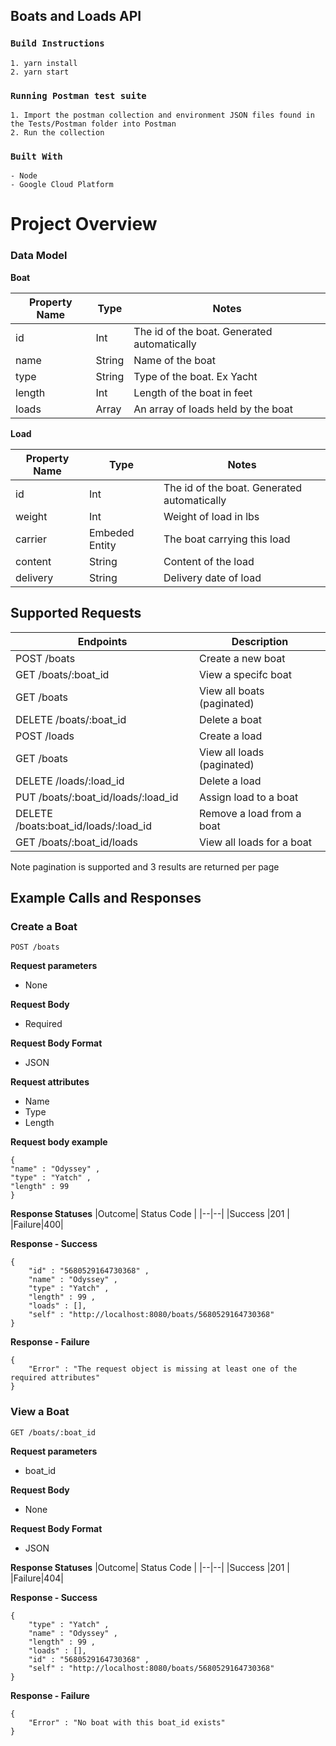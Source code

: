 ## Boats and Loads API

### `Build Instructions`

```
1. yarn install
2. yarn start
```

### `Running Postman test suite`

```
1. Import the postman collection and environment JSON files found in the Tests/Postman folder into Postman
2. Run the collection
```

### `Built With`

```
- Node
- Google Cloud Platform
```

# Project Overview

### Data Model

**Boat**

| Property Name | Type   | Notes                                       |
| ------------- | ------ | ------------------------------------------- |
| id            | Int    | The id of the boat. Generated automatically |
| name          | String | Name of the boat                            |
| type          | String | Type of the boat. Ex Yacht                  |
| length        | Int    | Length of the boat in feet                  |
| loads         | Array  | An array of loads held by the boat          |

**Load**

| Property Name | Type           | Notes                                       |
| ------------- | -------------- | ------------------------------------------- |
| id            | Int            | The id of the boat. Generated automatically |
| weight        | Int            | Weight of load in lbs                       |
| carrier       | Embeded Entity | The boat carrying this load                 |
| content       | String         | Content of the load                         |
| delivery      | String         | Delivery date of load                       |

## Supported Requests

| Endpoints                            | Description                |
| ------------------------------------ | -------------------------- |
| POST /boats                          | Create a new boat          |
| GET /boats/:boat_id                  | View a specifc boat        |
| GET /boats                           | View all boats (paginated) |
| DELETE /boats/:boat_id               | Delete a boat              |
| POST /loads                          | Create a load              |
| GET /boats                           | View all loads (paginated) |
| DELETE /loads/:load_id               | Delete a load              |
| PUT /boats/:boat_id/loads/:load_id   | Assign load to a boat      |
| DELETE /boats:boat_id/loads/:load_id | Remove a load from a boat  |
| GET /boats/:boat_id/loads            | View all loads for a boat  |

Note pagination is supported and 3 results are returned per page

## Example Calls and Responses

### Create a Boat

    POST /boats

**Request parameters**

- None

**Request Body**

- Required

**Request Body Format**

- JSON

**Request attributes**

- Name
- Type
- Length

**Request body example**

    {
    "name" : "Odyssey" ,
    "type" : "Yatch" ,
    "length" : 99
    }

**Response Statuses**
|Outcome| Status Code |
|--|--|
|Success |201 |
|Failure|400|

**Response - Success**

    {
        "id" : "5680529164730368" ,
        "name" : "Odyssey" ,
        "type" : "Yatch" ,
        "length" : 99 ,
        "loads" : [],
        "self" : "http://localhost:8080/boats/5680529164730368"
    }

**Response - Failure**

    {
        "Error" : "The request object is missing at least one of the required attributes"
    }

### View a Boat

    GET /boats/:boat_id

**Request parameters**

- boat_id

**Request Body**

- None

**Request Body Format**

- JSON

**Response Statuses**
|Outcome| Status Code |
|--|--|
|Success |201 |
|Failure|404|

**Response - Success**

    {
        "type" : "Yatch" ,
        "name" : "Odyssey" ,
        "length" : 99 ,
        "loads" : [],
        "id" : "5680529164730368" ,
        "self" : "http://localhost:8080/boats/5680529164730368"
    }

**Response - Failure**

    {
        "Error" : "No boat with this boat_id exists"
    }

